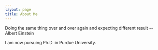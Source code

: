 ```yaml
---
layout: page
title: About Me
---
```


<p class="message">
	Doing the same thing over and over again and expecting different result -- Albert Einstein
</p>

I am now pursuing Ph.D. in Purdue University.
